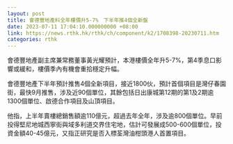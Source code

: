 ```yaml
---
layout: post
title: 會德豐地產料全年樓價升5-7%　下半年推4個全新盤
date: 2023-07-11 17:04:10.000000000 +08:00
link: https://news.rthk.hk/rthk/ch/component/k2/1708398-20230711.htm
categories: rthk
---
```


會德豐地產副主席兼常務董事黃光耀預計，本港樓價全年升5-7%，第4季息口影響或緩和，樓價季內有機會重拾穩定升幅。

會德豐地產下半年預計推售4個全新項目，接近1800伙，預計首個項目是灣仔春園街，最快9月推售，涉及近90個單位，其餘包括日出康城第12期的第1及2期逾1300個單位、啟德合作項目及山頂項目。

他指，上半年賣樓總銷售額逾110億元，超過去年全年，涉及逾800個單位。早前投得堅尼地城西寧街與域多利道交界住宅地，估計可發展成500-600個單位，投資金額40-45億元，又指正研究是否入標荃灣油柑頭港人首置項目。
